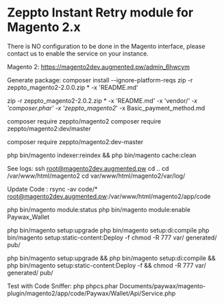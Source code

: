 # Zeppto Instant Retry module for Magento 2.x

There is NO configuration to be done in the Magento interface, please contact us to enable the service on your instance.

Magento 2:
https://magento2dev.augmented.pw/admin_6hwcym

Generate package:
composer install --ignore-platform-reqs
zip -r zeppto_magento2-2.0.0.zip * -x 'README.md'

 zip -r zeppto_magento2-2.0.2.zip * -x 'README.md' -x 'vendor/*' -x 'composer.phar' -x 'zeppto_magento2*' -x Basic_payment_method.md

composer require zeppto/magento2
composer require zeppto/magento2:dev/master


composer require zeppto/magento2:dev-master

php bin/magento indexer:reindex && php bin/magento cache:clean

See logs:
ssh root@magento2dev.augmented.pw
cd .. cd /var/www/html/magento2
cd var/www/html/magento2/var/log/

Update Code :
rsync -av code/* root@magento2dev.augmented.pw:/var/www/html/magento2/app/code

php bin/magento module:status
php bin/magento module:enable Paywax_Wallet

php bin/magento setup:upgrade
php bin/magento setup:di:compile
php bin/magento setup:static-content:Deploy -f
chmod -R 777 var/ generated/ pub/

php bin/magento setup:upgrade && php bin/magento setup:di:compile && php bin/magento setup:static-content:Deploy -f && chmod -R 777 var/ generated/ pub/

Test with Code Sniffer:
php phpcs.phar Documents/paywax/magento-plugin/magento2/app/code/Paywax/Wallet/Api/Service.php 